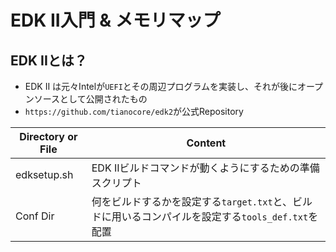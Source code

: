 # EDK II入門 & メモリマップ

## EDK IIとは？

- EDK II は元々Intelが`UEFI`とその周辺プログラムを実装し、それが後にオープンソースとして公開されたもの
- `https://github.com/tianocore/edk2`が公式Repository

|Directory or File|Content|
|---|---|
|edksetup.sh|EDK IIビルドコマンドが動くようにするための準備スクリプト|
|Conf Dir|何をビルドするかを設定する`target.txt`と、ビルドに用いるコンパイルを設定する`tools_def.txt`を配置|



